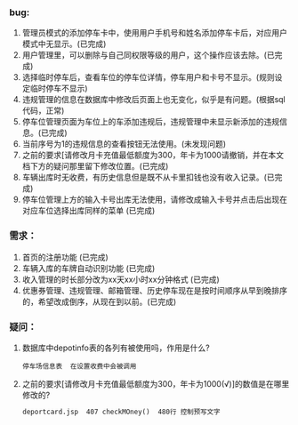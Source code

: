 ### bug:

1. 管理员模式的添加停车卡中，使用用户手机号和姓名添加停车卡后，对应用户模式中无显示。(已完成)
2. 用户管理里，可以删除与自己同权限等级的用户，这个操作应该去除。(已完成)
3. 选择临时停车后，查看车位的停车位详情，停车用户和卡号不显示。(规则设定临时停车不显示)
4. 违规管理的信息在数据库中修改后页面上也无变化，似乎是有问题。(根据sql代码，正常)
5. 停车位管理页面为车位上的车添加违规后，违规管理中未显示新添加的违规信息。(已完成)
6. 当前序号为1的违规信息的查看按钮无法使用。(未发现问题)
7. 之前的要求[请修改月卡充值最低额度为300，年卡为1000请撤销，并在本文档下方的疑问那里留下修改位置。(已完成)
8. 车辆出库时无收费，有历史信息但是既不从卡里扣钱也没有收入记录。(已完成)
9. 停车位管理上方的输入卡号出库无法使用，请修改成输入卡号并点击后出现在对应车位选择出库同样的菜单 (已完成)

### 需求：

1. 首页的注册功能 (已完成)
2. 车辆入库的车牌自动识别功能 (已完成)
3. 收入管理的时长部分改为xx天xx小时xx分钟格式 (已完成)
4. 优惠券管理、违规管理、邮箱管理、历史停车现在是按时间顺序从早到晚排序的，希望改成倒序，从现在到以前。(已完成)

### 疑问：

1. 数据库中depotinfo表的各列有被使用吗，作用是什么?
    ```
    停车场信息表  在设置收费中会被调用
    ```

2. 之前的要求[请修改月卡充值最低额度为300，年卡为1000(√)]的数值是在哪里修改的?

   ```jsp
   deportcard.jsp  407 checkMOney()  480行 控制预写文字
   ```

   


